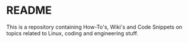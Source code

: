# README

This is a repository containing How-To's, Wiki's and Code Snippets on topics related to Linux, coding and engineering stuff.

